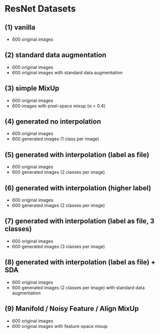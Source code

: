 # ResNet Datasets


## (1) vanilla
- 600 original images


## (2) standard data augmentation
- 600 original images
- 600 original images with standard data augmentation


## (3) simple MixUp
- 600 original images
- 600 images with pixel-space mixup (α = 0.4)


## (4) generated no interpolation
- 600 original images
- 600 generated images (1 class per image)


## (5) generated with interpolation (label as file)
- 600 original images
- 600 generated images (2 classes per image)


## (6) generated with interpolation (higher label)
- 600 original images
- 600 generated images (2 classes per image)


## (7) generated with interpolation (label as file, 3 classes)
- 600 original images
- 600 generated images (3 classes per image)


## (8) generated with interpolation (label as file) + SDA
- 600 original images
- 600 generated images (2 classes per image) with standard data augmentation


## (9) Manifold / Noisy Feature / Align MixUp
- 600 original images
- 600 original images with feature-space mixup